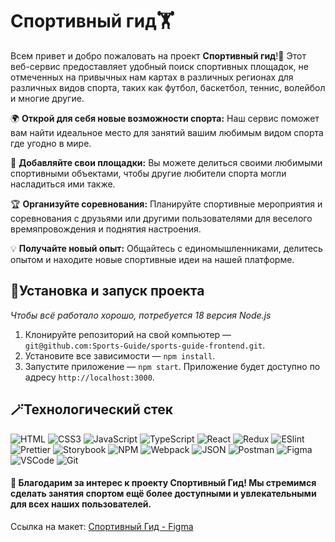 # Спортивный гид🏋️

Всем привет и добро пожаловать на проект **Спортивный гид**!👋 Этот веб-сервис предоставляет удобный поиск спортивных площадок, не отмеченных на привычных нам картах в различных регионах для различных видов спорта, таких как футбол, баскетбол, теннис, волейбол и многие другие.

🌍 **Открой для себя новые возможности спорта:** Наш сервис поможет вам найти идеальное место для занятий вашим любимым видом спорта где угодно в мире.

📌 **Добавляйте свои площадки:** Вы можете делиться своими любимыми спортивными объектами, чтобы другие любители спорта могли насладиться ими также.

🏆 **Организуйте соревнования:** Планируйте спортивные мероприятия и соревнования с друзьями или другими пользователями для веселого времяпровождения и поднятия настроения.

💡 **Получайте новый опыт:** Общайтесь с единомышленниками, делитесь опытом и находите новые спортивные идеи на нашей платформе.

## 🚀Установка и запуск проекта

_Чтобы всё работало хорошо, потребуется 18 версия Node.js_

1. Клонируйте репозиторий на свой компьютер — `git@github.com:Sports-Guide/sports-guide-frontend.git`.
2. Установите все зависимости — `npm install`.
3. Запустите приложение — `npm start`. Приложение будет доступно по адресу `http://localhost:3000`.

## 🪄Технологический стек

![HTML](https://img.shields.io/badge/HTML5-E34F26?style=for-the-badge&logo=html5&logoColor=white)
![CSS3](https://img.shields.io/badge/CSS3-1572B6?style=for-the-badge&logo=css3&logoColor=white)
![JavaScript](https://img.shields.io/badge/JavaScript-323330?style=for-the-badge&logo=javascript&logoColor=F7DF1E)
![TypeScript](https://img.shields.io/badge/TypeScript-007ACC?style=for-the-badge&logo=typescript&logoColor=white)
![React](https://img.shields.io/badge/React-20232A?style=for-the-badge&logo=react&logoColor=61DAFB)
![Redux](https://img.shields.io/badge/Redux-593D88?style=for-the-badge&logo=redux&logoColor=white)
![ESlint](https://img.shields.io/badge/eslint-3A33D1?style=for-the-badge&logo=eslint&logoColor=white)
![Prettier](https://img.shields.io/badge/prettier-1A2C34?style=for-the-badge&logo=prettier&logoColor=F7BA3E)
![Storybook](https://img.shields.io/badge/storybook-FF4785?style=for-the-badge&logo=storybook&logoColor=white)
![NPM](https://img.shields.io/badge/npm-CB3837?style=for-the-badge&logo=npm&logoColor=white)
![Webpack](https://img.shields.io/badge/Webpack-8DD6F9?style=for-the-badge&logo=Webpack&logoColor=white)
![JSON](https://img.shields.io/badge/json-5E5C5C?style=for-the-badge&logo=json&logoColor=white)
![Postman](https://img.shields.io/badge/Postman-FF6C37?style=for-the-badge&logo=Postman&logoColor=white)
![Figma](https://img.shields.io/badge/Figma-F24E1E?style=for-the-badge&logo=figma&logoColor=white)
![VSCode](https://img.shields.io/badge/Visual_Studio-0078d7?style=for-the-badge&logo=visual%20studio&logoColor=white)
![Git](https://img.shields.io/badge/Git-F05032?style=for-the-badge&logo=git&logoColor=white)

#### 🫶 Благодарим за интерес к проекту **Спортивный Гид**! Мы стремимся сделать занятия спортом ещё более доступными и увлекательными для всех наших пользователей.

Ссылка на макет: [Спортивный Гид - Figma](https://www.figma.com/file/5S2WSbEFL6awjVWJ0NWL8Q/Sprint-3_-Russia-_-desktop-mobile?node-id=28503%3A0)
